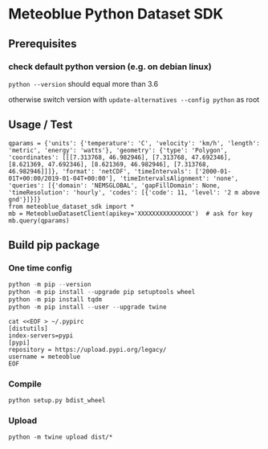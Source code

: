 # Meteoblue Python Dataset SDK

## Prerequisites

### check default python version (e.g. on debian linux)
`python --version` should equal more than 3.6

otherwise switch version with
`update-alternatives --config python` as root

## Usage / Test

```
qparams = {'units': {'temperature': 'C', 'velocity': 'km/h', 'length': 'metric', 'energy': 'watts'}, 'geometry': {'type': 'Polygon', 'coordinates': [[[7.313768, 46.982946], [7.313768, 47.692346], [8.621369, 47.692346], [8.621369, 46.982946], [7.313768, 46.982946]]]}, 'format': 'netCDF', 'timeIntervals': ['2000-01-01T+00:00/2019-01-04T+00:00'], 'timeIntervalsAlignment': 'none', 'queries': [{'domain': 'NEMSGLOBAL', 'gapFillDomain': None, 'timeResolution': 'hourly', 'codes': [{'code': 11, 'level': '2 m above gnd'}]}]}
from meteoblue_dataset_sdk import *
mb = MeteoblueDatasetClient(apikey='XXXXXXXXXXXXXXX')  # ask for key
mb.query(qparams)
```

## Build pip package

### One time config
```python -V  # for python version (2/3)
python -m pip --version
python -m pip install --upgrade pip setuptools wheel
python -m pip install tqdm
python -m pip install --user --upgrade twine
```
```
cat <<EOF > ~/.pypirc
[distutils] 
index-servers=pypi
[pypi] 
repository = https://upload.pypi.org/legacy/ 
username = meteoblue
EOF
```

### Compile
`python setup.py bdist_wheel`

### Upload
`python -m twine upload dist/*`
